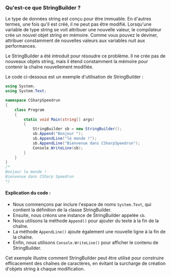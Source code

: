 ### Qu'est-ce que StringBuilder ?

Le type de données string est conçu pour être immuable. En d'autres termes, une fois qu'il est créé, il ne peut pas être modifié. Lorsqu'une variable de type string se voit attribuer une nouvelle valeur, le compilateur crée un nouvel objet string en mémoire. Comme vous pouvez le deviner, attribuer constamment de nouvelles valeurs aux variables nuit aux performances.

Le StringBuilder a été introduit pour résoudre ce problème. Il ne crée pas de nouveaux objets string, mais il étend constamment la mémoire pour contenir la chaîne nouvellement modifiée.

Le code ci-dessous est un exemple d'utilisation de StringBuilder :

```csharp
using System;
using System.Text;

namespace CSharpSpeedrun
{
    class Program
    {
        static void Main(string[] args)
        {
            StringBuilder sb = new StringBuilder();
            sb.Append("Bonjour ");
            sb.AppendLine("le monde !");
            sb.AppendLine("Bienvenue dans CSharpSpeedrun");
            Console.WriteLine(sb);
        }
    }  
}
/*
Bonjour le monde !
Bienvenue dans CSharp Speedrun
*/
```

#### Explication du code :

- Nous commençons par inclure l'espace de noms `System.Text`, qui contient la définition de la classe StringBuilder.
- Ensuite, nous créons une instance de StringBuilder appelée `sb`.
- Nous utilisons la méthode `Append()` pour ajouter du texte à la fin de la chaîne.
- La méthode `AppendLine()` ajoute également une nouvelle ligne à la fin de la chaîne.
- Enfin, nous utilisons `Console.WriteLine()` pour afficher le contenu de StringBuilder.

Cet exemple illustre comment StringBuilder peut être utilisé pour construire efficacement des chaînes de caractères, en évitant la surcharge de création d'objets string à chaque modification.